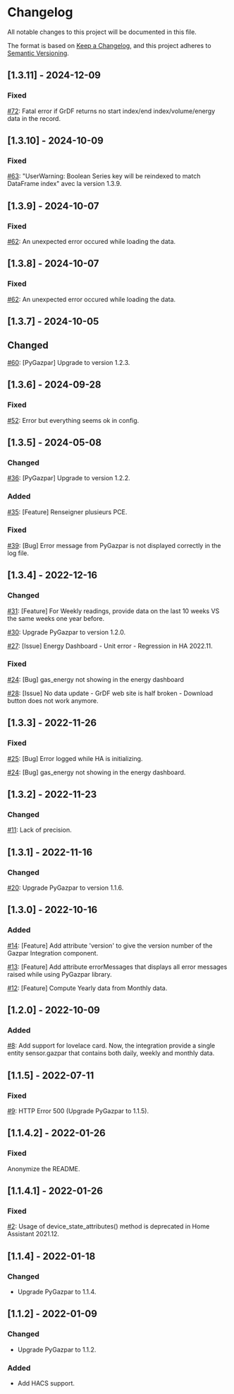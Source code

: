 # Changelog
All notable changes to this project will be documented in this file.

The format is based on [Keep a Changelog](https://keepachangelog.com/en/1.0.0/),
and this project adheres to [Semantic Versioning](https://semver.org/spec/v2.0.0.html).

## [1.3.11] - 2024-12-09

### Fixed
[#72](https://github.com/ssenart/home-assistant-gazpar/issues/72): Fatal error if GrDF returns no start index/end index/volume/energy data in the record.

## [1.3.10] - 2024-10-09

### Fixed
[#63](https://github.com/ssenart/home-assistant-gazpar/issues/63): "UserWarning: Boolean Series key will be reindexed to match DataFrame index" avec la version 1.3.9.

## [1.3.9] - 2024-10-07

### Fixed
[#62](https://github.com/ssenart/home-assistant-gazpar/issues/62): An unexpected error occured while loading the data.

## [1.3.8] - 2024-10-07

### Fixed
[#62](https://github.com/ssenart/home-assistant-gazpar/issues/62): An unexpected error occured while loading the data.

## [1.3.7] - 2024-10-05

## Changed

[#60](https://github.com/ssenart/home-assistant-gazpar/issues/60): [PyGazpar] Upgrade to version 1.2.3.

## [1.3.6] - 2024-09-28

### Fixed

[#52](https://github.com/ssenart/home-assistant-gazpar/issues/52): Error but everything seems ok in config.

## [1.3.5] - 2024-05-08

### Changed

[#36](https://github.com/ssenart/home-assistant-gazpar/issues/36): [PyGazpar] Upgrade to version 1.2.2.

### Added

[#35](https://github.com/ssenart/home-assistant-gazpar/issues/35): [Feature] Renseigner plusieurs PCE.

### Fixed

[#39](https://github.com/ssenart/home-assistant-gazpar/issues/39): [Bug] Error message from PyGazpar is not displayed correctly in the log file.

## [1.3.4] - 2022-12-16

### Changed

[#31](https://github.com/ssenart/home-assistant-gazpar/issues/31): [Feature] For Weekly readings, provide data on the last 10 weeks VS the same weeks one year before.

[#30](https://github.com/ssenart/home-assistant-gazpar/issues/30): Upgrade PyGazpar to version 1.2.0.

[#27](https://github.com/ssenart/home-assistant-gazpar/issues/27): [Issue] Energy Dashboard - Unit error - Regression in HA 2022.11.

### Fixed
[#24](https://github.com/ssenart/home-assistant-gazpar/issues/24): [Bug] gas_energy not showing in the energy dashboard

[#28](https://github.com/ssenart/home-assistant-gazpar/issues/28): [Issue] No data update - GrDF web site is half broken - Download button does not work anymore.

## [1.3.3] - 2022-11-26

### Fixed
[#25](https://github.com/ssenart/home-assistant-gazpar/issues/25): [Bug] Error logged while HA is initializing.

[#24](https://github.com/ssenart/home-assistant-gazpar/issues/24): [Bug] gas_energy not showing in the energy dashboard.

## [1.3.2] - 2022-11-23

### Changed
[#11](https://github.com/ssenart/home-assistant-gazpar/issues/11): Lack of precision.

## [1.3.1] - 2022-11-16

### Changed
[#20](https://github.com/ssenart/home-assistant-gazpar/issues/20): Upgrade PyGazpar to version 1.1.6.

## [1.3.0] - 2022-10-16

### Added
[#14](https://github.com/ssenart/home-assistant-gazpar/issues/14): [Feature] Add attribute 'version' to give the version number of the Gazpar Integration component.

[#13](https://github.com/ssenart/home-assistant-gazpar/issues/13): [Feature] Add attribute errorMessages that displays all error messages raised while using PyGazpar library.

[#12](https://github.com/ssenart/home-assistant-gazpar/issues/12): [Feature] Compute Yearly data from Monthly data.

## [1.2.0] - 2022-10-09

### Added
[#8](https://github.com/ssenart/home-assistant-gazpar/issues/8): Add support for lovelace card. Now, the integration provide a single entity sensor.gazpar that contains both daily, weekly and monthly data.

## [1.1.5] - 2022-07-11

### Fixed
[#9](https://github.com/ssenart/home-assistant-gazpar/issues/9): HTTP Error 500 (Upgrade PyGazpar to 1.1.5).

## [1.1.4.2] - 2022-01-26

### Fixed
Anonymize the README.

## [1.1.4.1] - 2022-01-26

### Fixed
[#2](https://github.com/ssenart/home-assistant-gazpar/issues/2): Usage of device_state_attributes() method is deprecated in Home Assistant 2021.12.

## [1.1.4] - 2022-01-18

### Changed
- Upgrade PyGazpar to 1.1.4.

## [1.1.2] - 2022-01-09

### Changed
- Upgrade PyGazpar to 1.1.2.

### Added
- Add HACS support.
